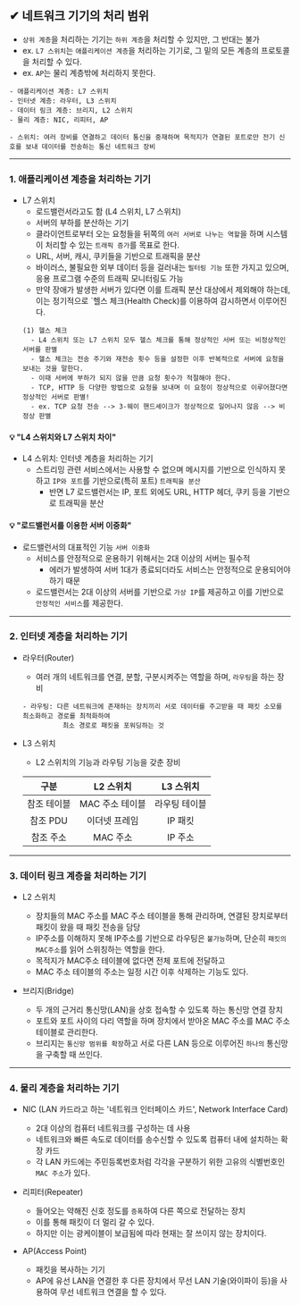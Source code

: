 ## ✔ 네트워크 기기의 처리 범위
- `상위 계층`을 처리하는 기기는 `하위 계층`을 처리할 수 있지만, 그 반대는 불가
- ex. `L7 스위치`는 `애플리케이션 계층`을 처리하는 기기로, 그 밑의 모든 계층의 프로토콜을 처리할 수 있다.
- ex. `AP`는 물리 계층밖에 처리하지 못한다.
```
- 애플리케이션 계층: L7 스위치
- 인터넷 계층: 라우터, L3 스위치
- 데이터 링크 계층: 브리지, L2 스위치
- 물리 계층: NIC, 리피터, AP

```
```
- 스위치: 여러 장비를 연결하고 데이터 통신을 중재하며 목적지가 연결된 포트로만 전기 신호를 보내 데이터를 전송하는 통신 네트워크 장비
```
- - -
### 1. 애플리케이션 계층을 처리하는 기기
- L7 스위치
  - 로드밸런서라고도 함 (L4 스위치, L7 스위치)
  - 서버의 부하를 분산하는 기기
  - 클라이언트로부터 오는 요청들을 뒤쪽의 `여러 서버로 나누는 역할`을 하며 시스템이 처리할 수 있는 `트래픽 증가`를 목표로 한다.
  - URL, 서버, 캐시, 쿠키들을 기반으로 트래픽을 분산
  - 바이러스, 불필요한 외부 데이터 등을 걸러내는 `필터링 기능` 또한 가지고 있으며, 응용 프로그램 수준의 트래픽 모니터링도 가능
  - 만약 장애가 발생한 서버가 있다면 이를 트래픽 분산 대상에서 제외해야 하는데, 이는 정기적으로 `헬스 체크(Health Check)를 이용하여 감시하면서 이루어진다.
  ```
  (1) 헬스 체크
    - L4 스위치 또는 L7 스위치 모두 헬스 체크를 통해 정상적인 서버 또는 비정상적인 서버를 판별
    - 헬스 체크는 전송 주기와 재전송 횟수 등을 설정한 이후 반복적으로 서버에 요청을 보내는 것을 말한다.
    - 이때 서버에 부하가 되지 않을 만큼 요청 횟수가 적절해야 한다.
    - TCP, HTTP 등 다양한 방법으로 요청을 보내며 이 요청이 정상적으로 이루어졌다면 정상적인 서버로 판별!
    - ex. TCP 요청 전송 --> 3-웨이 핸드셰이크가 정상적으로 일어나지 않음 --> 비정상 판별
  ```
  
#### 💡 "L4 스위치와 L7 스위치 차이"
- L4 스위치: 인터넷 계층을 처리하는 기기
  - 스트리밍 관련 서비스에서는 사용할 수 없으며 메시지를 기반으로 인식하지 못하고 `IP와 포트`를 기반으로(특히 포트) `트래픽을 분산`
    - 반면 L7 로드밸런서는 IP, 포트 외에도 URL, HTTP 헤더, 쿠키 등을 기반으로 트래픽을 분산

#### 💡 "로드밸런서를 이용한 서버 이중화"
- 로드밸런서의 대표적인 기능 `서버 이중화`
  - 서비스를 안정적으로 운용하기 위해서는 2대 이상의 서버는 필수적
    - 에러가 발생하여 서버 1대가 종료되더라도 서비스는 안정적으로 운용되어야 하기 때문
  - 로드밸런서는 2대 이상의 서버를 기반으로 `가상 IP`를 제공하고 이를 기반으로 `안정적인 서비스`를 제공한다.


- - -
### 2. 인터넷 계층을 처리하는 기기
- 라우터(Router)
  - 여러 개의 네트워크를 연결, 분할, 구분시켜주는 역할을 하며, `라우팅`을 하는 장비
  ```
  - 라우팅: 다른 네트워크에 존재하는 장치끼리 서로 데이터를 주고받을 때 패킷 소모를 최소화하고 경로를 최적화하여
            최소 경로로 패킷을 포워딩하는 것
  ```

- L3 스위치
  - L2 스위치의 기능과 라우팅 기능을 갖춘 장비

  | 구분 | L2 스위치 | L3 스위치 |
  |:--------:|:--------:|:--------:|
  | 참조 테이블 | MAC 주소 테이블 | 라우팅 테이블 |
  | 참조 PDU | 이더넷 프레임 | IP 패킷 |
  | 참조 주소 | MAC 주소 | IP 주소 |


- - -
### 3. 데이터 링크 계층을 처리하는 기기
- L2 스위치
  - 장치들의 MAC 주소를 MAC 주소 테이블을 통해 관리하며, 연결된 장치로부터 패킷이 왔을 때 패킷 전송을 담당
  - IP주소를 이해하지 못해 IP주소를 기반으로 라우팅은 `불가능`하며, 단순히 `패킷의 MAC주소`를 읽어 스위칭하는 역할을 한다.
  - 목적지가 MAC주소 테이블에 없다면 전체 포트에 전달하고
  - MAC 주소 테이블의 주소는 일정 시간 이후 삭제하는 기능도 있다.

- 브리지(Bridge)
  - 두 개의 근거리 통신망(LAN)을 상호 접속할 수 있도록 하는 통신망 연결 장치
  - 포트와 포트 사이의 다리 역할을 하며 장치에서 받아온 MAC 주소를 MAC 주소 테이블로 관리한다.
  - 브리지는 `통신망 범위를 확장`하고 서로 다른 LAN 등으로 이루어진 `하나의` 통신망을 구축할 때 쓰인다.


- - -
### 4. 물리 계층을 처리하는 기기
- NIC (LAN 카드라고 하는 '네트워크 인터페이스 카드', Network Interface Card)
  - 2대 이상의 컴퓨터 네트워크를 구성하는 데 사용
  - 네트워크와 빠른 속도로 데이터를 송수신할 수 있도록 컴퓨터 내에 설치하는 확장 카드
  - 각 LAN 카드에는 주민등록번호처럼 각각을 구분하기 위한 고유의 식별번호인 `MAC 주소`가 있다.

- 리피터(Repeater)
  - 들어오는 약해진 신호 정도를 `증폭`하여 다른 쪽으로 전달하는 장치
  - 이를 통해 패킷이 더 멀리 갈 수 있다.
  - 하지만 이는 광케이블이 보급됨에 따라 현재는 잘 쓰이지 않는 장치이다.

- AP(Access Point)
  - 패킷을 복사하는 기기
  - AP에 유선 LAN을 연결한 후 다른 장치에서 무선 LAN 기술(와이파이 등)을 사용하여 무선 네트워크 연결을 할 수 있다.

